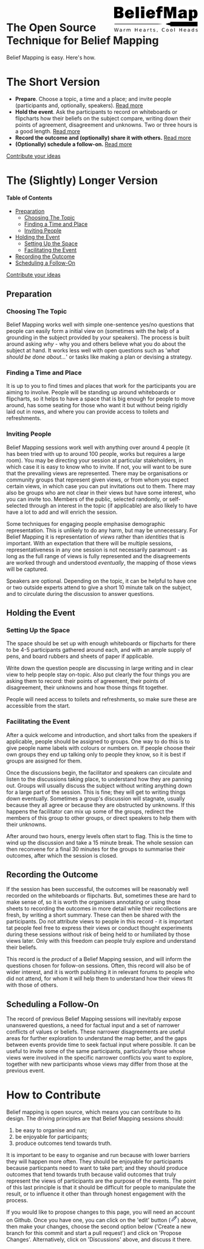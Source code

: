 <img align="right" width="220" src="/images/Logo400.png">

# The Open Source Technique for Belief Mapping

Belief Mapping is easy. Here's how.

# <a name="short"/>The Short Version

* **Prepare**. Choose a topic, a time and a place; and invite people (participants and, optionally, speakers). [Read more](#prep)
* **Hold the event**. Ask the participants to record on whiteboards or flipcharts how their beliefs on the subject compare, writing down their points of agreement, disagreement and unknowns. Two or three hours is a good length. [Read more](#holdingtheevent)
* **Record the outcome and (optionally) share it with others.** [Read more](#recording)
* **(Optionally) schedule a follow-on.** [Read more](#scheduling)

[Contribute your ideas](#contribute)

# <a name="longer"/>The (Slightly) Longer Version

#### Table of Contents
   * [Preparation](#prep)
      * [Choosing The Topic](#topic)
      * [Finding a Time and Place](#timeplace)
      * [Inviting People](#invitations)
   * [Holding the Event](#holdingtheevent)
      * [Setting Up the Space](#space)
      * [Facilitating the Event](#facilitating)
   * [Recording the Outcome](#recording)
   * [Scheduling a Follow-On](#scheduling)

[Contribute your ideas](#contribute)

## <a name="prep"/>Preparation
### <a name="topic"/>Choosing The Topic
Belief Mapping works well with simple one-sentence yes/no questions that people can easily form a initial view on (sometimes with the help of a grounding in the subject provided by your speakers). The process is built around asking _why_ - why you and others believe what you do about the subject at hand. It works less well with open questions such as '_what should be done about..._' or tasks like making a plan or devising a strategy.

### <a name="timeplace"/>Finding a Time and Place
It is up to you to find times and places that work for the participants you are aiming to involve. People will be standing up around whiteboards or flipcharts, so it helps to have a space that is big enough for people to move around, has some seating for those who want it but without being rigidly laid out in rows, and where you can provide access to toilets and refreshments. 

### <a name="invitations"/>Inviting People
Belief Mapping sessions work well with anything over around 4 people (it has been tried with up to around 100 people, works but requires a large room). You may be directing your session at particular stakeholders, in which case it is easy to know who to invite. If not, you will want to be sure that the prevailing views are represented. There may be organisations or community groups that represent given views, or from whom you expect certain views, in which case you can put invitations out to them. There may also be groups who are not clear in their views but have some interest, who you can invite too. Members of the public, selected randomly, or self-selected through an interest in the topic (if applicable) are also likely to have have a lot to add and will enrich the session.

Some techniques for engaging people emphasise demographic representation. This is unlikely to do any harm, but may be unnecessary. For Belief Mapping it is representation of _views_ rather than _identities_ that is important. With an expectation that there will be multiple sessions, representativeness in any one session is not necessarily paramount - as long as the full range of views is fully represented and the disagreements are worked through and understood _eventually_, the mapping of those views will be captured.

Speakers are optional. Depending on the topic, it can be helpful to have one or two outside experts attend to give a short 10 minute talk on the subject, and to circulate during the discussion to answer questions.

## <a name="holdingtheevent"/>Holding the Event

### <a name="space"/>Setting Up the Space
The space should be set up with enough whiteboards or flipcharts for there to be 4-5 participants gathered around each, and with an ample supply of pens, and board rubbers and sheets of paper if applicable.

Write down the question people are discussing in large writing and in clear view to help people stay on-topic. Also put clearly the four things you are asking them to record: their points of agreement, their points of disagreement, their unknowns and how those things fit together. 

People will need access to toilets and refreshments, so make sure these are accessible from the start.

### <a name="facilitating"/>Facilitating the Event
After a quick welcome and introduction, and short talks from the speakers if applicable, people should be assigned to groups. One way to do this is to give people name labels with colours or numbers on. If people choose their own groups they  end up talking only to people they know, so it is best if groups are assigned for them.

Once the discussions begin, the facilitator and speakers can circulate and listen to the discussions taking place, to understand how they are panning out. Groups will usually discuss the subject without writing anything down for a large part of the session. This is fine; they will get to writing things down eventually. Sometimes a group's discussion will stagnate, usually because they all agree or because they are obstructed by unknowns. If this happens the facilitator can mix up some of the groups, redirect the members of this group to other groups, or direct speakers to help them with their unknowns.

After around two hours, energy levels often start to flag. This is the time to wind up the discussion and take a 15 minute break. The whole session can then reconvene for a final 30 minutes for the groups to summarise their outcomes, after which the session is closed.

## <a name="recording"/>Recording the Outcome
If the session has been successful, the outcomes will be reasonably well recorded on the whiteboards or flipcharts. But, sometimes these are hard to make sense of, so it is worth the organisers annotating or using those sheets to recording the outcomes in more detail while their recollections are fresh, by writing a short summary. These can then be shared with the participants. Do not attribute views to people in this record - it is important tat people feel free to express their views or conduct thought experiments during these sessions without risk of being held to or humiliated by those views later. Only with this freedom can people truly explore and understand their beliefs.

This record is the _product_ of a Belief Mapping session, and will inform the questions chosen for follow-on sessions. Often, this record will also be of wider interest, and it is worth publishing it in relevant forums to people who did not attend, for whom it will help them to understand how their views fit with those of others. 

## <a name="scheduling"/>Scheduling a Follow-On
The record of previous Belief Mapping sessions will inevitably expose unanswered questions, a need for factual input and a set of narrower conflicts of values or beliefs. These narrower disagreements are useful areas for further exploration to understand the map better, and the gaps between events provide time to seek factual input where possible. It can be useful to invite some of the same participants, particularly those whose views were involved in the specific narrower conflicts you want to explore, together with new participants whose views may differ from those at the previous event. 

# <a name="contribute"/>How to Contribute
Belief mapping is open source, which means you can contribute to its design. The driving principles are that Belief Mapping sessions should:

1. be easy to organise and run;
1. be enjoyable for participants;
1. produce outcomes tend towards truth.

It is important to be easy to organise and run because with lower barriers they will happen more often. They should be enjoyable for participants because particpants need to want to take part; and they should produce outcomes that tend towards truth because valid outcomes that truly represent the views of participants are the purpose of the events. The point of this last principle is that it should be difficult for people to manipulate the result, or to influence it other than through honest engagement with the process.

If you would like to propose changes to this page, you will need an account on Github. Once you have one, you can click on the 'edit' button (![Edit](/images/edit.png)) above, then make your changes, choose the second option below ('Create a new branch for this commit and start a pull request') and click on 'Propose Changes'. Alternatively, click on 'Discussions' above, and discuss it there.
